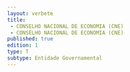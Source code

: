 ```yaml
---
layout: verbete
title:
 - CONSELHO NACIONAL DE ECONOMIA (CNE)
 - CONSELHO NACIONAL DE ECONOMIA (CNE)
published: true
edition: 1  
type: T
subtype: Entidade Governamental
---
```


